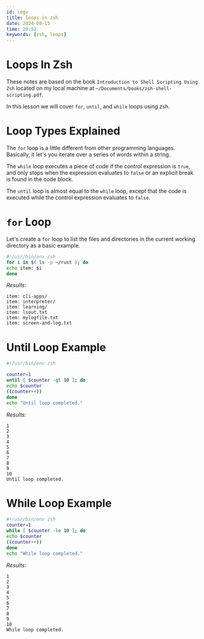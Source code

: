 ```yaml
---
id: cegv
title: loops in zsh
date: 2024-08-15
time: 20:52
keywords: [zsh, loops] 
---
```


# Loops In Zsh 

These notes are based on the book `Introduction to Shell Scripting Using Zsh`
located on my local machine at `~/Documents/books/zsh-shell-scripting.pdf`.

In this lesson we will cover `for`, `until`, and `while` loops using zsh. 

# Loop Types Explained

The `for` loop is a little different from other programming languages. Basically,
it let's you iterate over a series of words within a string. 

The `while` loop executes a piece of code if the control expression is `true`,
and only stops when the expression evaluates to `false` or an explicit break is
found in the code block. 

The `until` loop is almost equal to the `while` loop, except that the code is 
executed while the control expression evaluates to `false`. 

# `for` Loop 

Let's create a `for` loop to list the files and directories in the current working
directory as a basic example. 

```sh
#!/usr/bin/env zsh
for i in $( ls -p ~/rust ); do
echo item: $i
done
```

*Results:*
```
item: cli-apps/
item: interpreter/
item: learning/
item: lsout.txt
item: mylogfile.txt
item: screen-and-log.txt
```

# Until Loop Example 

```bash
#!/usr/bin/env zsh

counter=1
until [ $counter -gt 10 ]; do
echo $counter
((counter++))
done
echo "Until loop completed."
```

*Results:*
```
1
2
3
4
5
6
7
8
9
10
Until loop completed.
```

# While Loop Example

```bash
#!/usr/bin/env zsh
counter=1
while [ $counter -le 10 ]; do
echo $counter
((counter++))
done
echo "While loop completed."
```

*Results:*
```
1
2
3
4
5
6
7
8
9
10
While loop completed.
```












